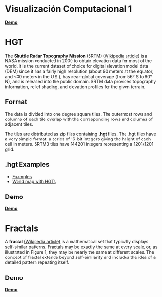 Visualización Computacional 1
==================

[**Demo**](http://juampi92.github.io/VisualizacionCompI/)

HGT
===

The **Shuttle Radar Topography Mission** (SRTM) [(Wikipedia article)](http://en.wikipedia.org/wiki/Shuttle_Radar_Topography_Mission) is a NASA mission conducted in 2000 to obtain elevation data for most of the world. It is the current dataset of choice for digital elevation model data (DEM) since it has a fairly high resolution (about 90 meters at the equator, and <30 meters in the U.S.), has near-global coverage (from 56° S to 60° N), and is released into the public domain.
SRTM data provides topography information, relief shading, and elevation profiles for the given terrain.

Format
---

The data is divided into one degree square tiles. The outermost rows and columns of each tile overlap with the corresponding rows and columns of adjacent tiles.

The tiles are distributed as zip files containing **.hgt** files. The .hgt files have a very simple format: a series of 16-bit integers giving the height of each cell in meters. SRTM3 tiles have 144201 integers representing a 1201x1201 grid.


.hgt Examples
---


 - [Examples](http://www.exa.unicen.edu.ar/catedras/viscomp/recursos/HGT.zip)
 - [World map with HGTs](http://www.viewfinderpanoramas.org/Coverage%20map%20viewfinderpanoramas_org3.htm)


Demo
---


[**Demo**](http://juampi92.github.io/VisualizacionCompI/entrega1/index.html)


Fractals
===
A **fractal** [(Wikipedia article)](http://en.wikipedia.org/wiki/Fractal) is a mathematical set that typically displays self-similar patterns. Fractals may be exactly the same at every scale, or, as illustrated in Figure 1, they may be nearly the same at different scales. The concept of fractal extends beyond self-similarity and includes the idea of a detailed pattern repeating itself.

Demo
---
[**Demo**](http://juampi92.github.io/VisualizacionCompI/entrega2/index.html)